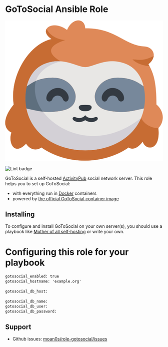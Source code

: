 # GoToSocial Ansible Role

![GoToSocial Logo](assets/sloth.png)

![Lint badge](https://woodpecker.hyteck.de/api/badges/moan0s/role-gotosocial/status.svg)

GoToSocial is a self-hosted [ActivityPub](https://activitypub.rocks/) social network server. This role helps you to set up GoToSocial:

- with everything run in [Docker](https://www.docker.com/) containers
- powered by [the official GoToSocial container image](https://hub.docker.com/r/superseriousbusiness/gotosocial/)


## Installing

To configure and install GoToSocial on your own server(s), you should use a playbook like [Mother of all self-hosting](https://github.com/mother-of-all-self-hosting/mash-playbook) or write your own.

# Configuring this role for your playbook

```
gotosocial_enabled: true
gotosocial_hostname: 'example.org'

gotosocial_db_host:

gotosocial_db_name:
gotosocial_db_user:
gotosocial_db_password:
```

## Support

- Github issues: [moan0s/role-gotosocial/issues](https://github.com/moan0s/role-gotosocial/issues)
